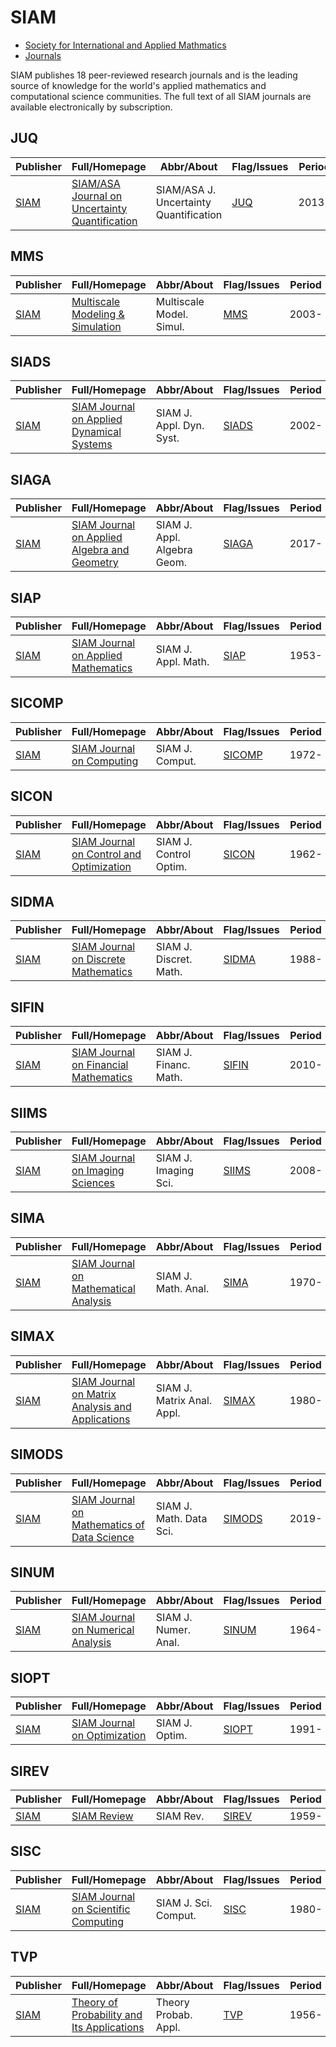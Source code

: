 # SIAM

- [Society for International and Applied Mathmatics](https://epubs.siam.org)
- [Journals](https://epubs.siam.org/action/showPublications?pubType=journal)

SIAM publishes 18 peer-reviewed research journals and is the leading source of knowledge for the world's applied mathematics and computational science communities. The full text of all SIAM journals are available electronically by subscription.

## JUQ

|Publisher|Full/Homepage|Abbr/About|Flag/Issues|Period|Top|CCF|CAS|JCR|IF|Type|
|-        |-            |-         |-          |-     |-  |-  |-  |-  |- |-   |
|[SIAM](https://epubs.siam.org)|[SIAM/ASA Journal on Uncertainty Quantification](https://epubs.siam.org/journal/sjuqa3)|SIAM/ASA J. Uncertainty Quantification|[JUQ](https://epubs.siam.org/loi/sjuqa3)|2013-|False||3|Q2|2.1||

## MMS

|Publisher|Full/Homepage|Abbr/About|Flag/Issues|Period|Top|CCF|CAS|JCR|IF|Type|
|-        |-            |-         |-          |-     |-  |-  |-  |-  |- |-   |
|[SIAM](https://epubs.siam.org)|[Multiscale Modeling & Simulation](https://epubs.siam.org/journal/mmsubt)|Multiscale Model. Simul.|[MMS](https://epubs.siam.org/loi/mmsubt)|2003-|False||||||

## SIADS

|Publisher|Full/Homepage|Abbr/About|Flag/Issues|Period|Top|CCF|CAS|JCR|IF|Type|
|-        |-            |-         |-          |-     |-  |-  |-  |-  |- |-   |
|[SIAM](https://epubs.siam.org)|[SIAM Journal on Applied Dynamical Systems](https://epubs.siam.org/journal/sjaday)|SIAM J. Appl. Dyn. Syst.|[SIADS](https://epubs.siam.org/loi/sjaday)|2002-|False||4|Q2|1.7||

## SIAGA

|Publisher|Full/Homepage|Abbr/About|Flag/Issues|Period|Top|CCF|CAS|JCR|IF|Type|
|-        |-            |-         |-          |-     |-  |-  |-  |-  |- |-   |
|[SIAM](https://epubs.siam.org)|[SIAM Journal on Applied Algebra and Geometry](https://epubs.siam.org/journal/siaga)|SIAM J. Appl. Algebra Geom.|[SIAGA](https://epubs.siam.org/loi/sjaabq)|2017-|False||2|Q2|1.6|Algebra; Geometry|

## SIAP

|Publisher|Full/Homepage|Abbr/About|Flag/Issues|Period|Top|CCF|CAS|JCR|IF|Type|
|-        |-            |-         |-          |-     |-  |-  |-  |-  |- |-   |
|[SIAM](https://epubs.siam.org)|[SIAM Journal on Applied Mathematics](https://epubs.siam.org/journal/smjmap)|SIAM J. Appl. Math.|[SIAP](https://epubs.siam.org/loi/smjmap)|1953-|False||4|Q1|1.9||

## SICOMP

|Publisher|Full/Homepage|Abbr/About|Flag/Issues|Period|Top|CCF|CAS|JCR|IF|Type|
|-        |-            |-         |-          |-     |-  |-  |-  |-  |- |-   |
|[SIAM](https://epubs.siam.org)|[SIAM Journal on Computing](https://epubs.siam.org/journal/smjcat)|SIAM J. Comput.|[SICOMP](https://epubs.siam.org/loi/smjcat)|1972-|False|A|3|Q2|1.2||

## SICON

|Publisher|Full/Homepage|Abbr/About|Flag/Issues|Period|Top|CCF|CAS|JCR|IF|Type|
|-        |-            |-         |-          |-     |-  |-  |-  |-  |- |-   |
|[SIAM](https://epubs.siam.org)|[SIAM Journal on Control and Optimization](https://epubs.siam.org/journal/sjcodc)|SIAM J. Control Optim.|[SICON](https://epubs.siam.org/loi/sjcodc)|1962-|False||2|Q1|2.2||

## SIDMA

|Publisher|Full/Homepage|Abbr/About|Flag/Issues|Period|Top|CCF|CAS|JCR|IF|Type|
|-        |-            |-         |-          |-     |-  |-  |-  |-  |- |-   |
|[SIAM](https://epubs.siam.org)|[SIAM Journal on Discrete Mathematics](https://epubs.siam.org/journal/sjdmec)|SIAM J. Discret. Math.|[SIDMA](https://epubs.siam.org/loi/sjdmec)|1988-|False|C|2|Q2|0.9||

## SIFIN

|Publisher|Full/Homepage|Abbr/About|Flag/Issues|Period|Top|CCF|CAS|JCR|IF|Type|
|-        |-            |-         |-          |-     |-  |-  |-  |-  |- |-   |
|[SIAM](https://epubs.siam.org)|[SIAM Journal on Financial Mathematics](https://epubs.siam.org/journal/sjfmbj)|SIAM J. Financ. Math.|[SIFIN](https://epubs.siam.org/loi/sjfmbj)|2010-|False||3|Q3|1.4||

## SIIMS

|Publisher|Full/Homepage|Abbr/About|Flag/Issues|Period|Top|CCF|CAS|JCR|IF|Type|
|-        |-            |-         |-          |-     |-  |-  |-  |-  |- |-   |
|[SIAM](https://epubs.siam.org)|[SIAM Journal on Imaging Sciences](https://epubs.siam.org/journal/sjisbi)|SIAM J. Imaging Sci.|[SIIMS](https://epubs.siam.org/loi/sjisbi)|2008-|False|B|3|Q1|2.1||

## SIMA

|Publisher|Full/Homepage|Abbr/About|Flag/Issues|Period|Top|CCF|CAS|JCR|IF|Type|
|-        |-            |-         |-          |-     |-  |-  |-  |-  |- |-   |
|[SIAM](https://epubs.siam.org)|[SIAM Journal on Mathematical Analysis](https://epubs.siam.org/journal/sjmaah)|SIAM J. Math. Anal.|[SIMA](https://epubs.siam.org/loi/sjmaah)|1970-|True||1|Q1|2.2||

## SIMAX

|Publisher|Full/Homepage|Abbr/About|Flag/Issues|Period|Top|CCF|CAS|JCR|IF|Type|
|-        |-            |-         |-          |-     |-  |-  |-  |-  |- |-   |
|[SIAM](https://epubs.siam.org)|[SIAM Journal on Matrix Analysis and Applications](https://epubs.siam.org/journal/sjmael)|SIAM J. Matrix Anal. Appl.|[SIMAX](https://epubs.siam.org/loi/sjmael)|1980-|False||2|Q2|1.5||

## SIMODS

|Publisher|Full/Homepage|Abbr/About|Flag/Issues|Period|Top|CCF|CAS|JCR|IF|Type|
|-        |-            |-         |-          |-     |-  |-  |-  |-  |- |-   |
|[SIAM](https://epubs.siam.org)|[SIAM Journal on Mathematics of Data Science](https://epubs.siam.org/journal/sjmdaq)|SIAM J. Math. Data Sci.|[SIMODS](https://epubs.siam.org/loi/sjmdaq)|2019-|False||3|Q1|1.9||

## SINUM

|Publisher|Full/Homepage|Abbr/About|Flag/Issues|Period|Top|CCF|CAS|JCR|IF|Type|
|-        |-            |-         |-          |-     |-  |-  |-  |-  |- |-   |
|[SIAM](https://epubs.siam.org)|[SIAM Journal on Numerical Analysis](https://epubs.siam.org/journal/sjnaam)|SIAM J. Numer. Anal.|[SINUM](https://epubs.siam.org/loi/sjnaam)|1964-|True||1|Q1|2.8||

## SIOPT

|Publisher|Full/Homepage|Abbr/About|Flag/Issues|Period|Top|CCF|CAS|JCR|IF|Type|
|-        |-            |-         |-          |-     |-  |-  |-  |-  |- |-   |
|[SIAM](https://epubs.siam.org)|[SIAM Journal on Optimization](https://epubs.siam.org/journal/sjope8)|SIAM J. Optim.|[SIOPT](https://epubs.siam.org/loi/sjope8)|1991-|True||2|Q1|2.6||

## SIREV

|Publisher|Full/Homepage|Abbr/About|Flag/Issues|Period|Top|CCF|CAS|JCR|IF|Type|
|-        |-            |-         |-          |-     |-  |-  |-  |-  |- |-   |
|[SIAM](https://epubs.siam.org)|[SIAM Review](https://epubs.siam.org/journal/siread)|SIAM Rev.|[SIREV](https://epubs.siam.org/loi/siread)|1959-|True||1|Q1|10.8||

## SISC

|Publisher|Full/Homepage|Abbr/About|Flag/Issues|Period|Top|CCF|CAS|JCR|IF|Type|
|-        |-            |-         |-          |-     |-  |-  |-  |-  |- |-   |
|[SIAM](https://epubs.siam.org)|[SIAM Journal on Scientific Computing](https://epubs.siam.org/journal/sjoce3)|SIAM J. Sci. Comput.|[SISC](https://epubs.siam.org/loi/sjoce3)|1980-|True||2|Q1|3.0||

## TVP

|Publisher|Full/Homepage|Abbr/About|Flag/Issues|Period|Top|CCF|CAS|JCR|IF|Type|
|-        |-            |-         |-          |-     |-  |-  |-  |-  |- |-   |
|[SIAM](https://epubs.siam.org)|[Theory of Probability and Its Applications](https://epubs.siam.org/journal/tprbau)|Theory Probab. Appl.|[TVP](https://epubs.siam.org/loi/tprbau)|1956-|False||4|Q4|0.5||

